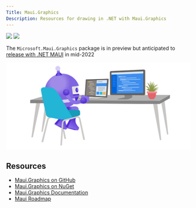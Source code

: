 ```yaml
---
Title: Maui.Graphics
Description: Resources for drawing in .NET with Maui.Graphics
---
```


[![](https://badgen.net/nuget/v/Microsoft.Maui.Graphics/pre)](https://github.com/dotnet/Microsoft.Maui.Graphics)
[![](https://img.shields.io/github/license/dotnet/Microsoft.Maui.Graphics?color=%231281c0)](https://github.com/dotnet/Microsoft.Maui.Graphics/blob/main/LICENSE)

The `Microsoft.Maui.Graphics` package is in preview but anticipated to [release with .NET MAUI](https://github.com/dotnet/maui/wiki/Roadmap) in mid-2022

<img src="images/dotnet-bot-working.svg" class="d-block mx-auto my-5">

## Resources

* [Maui.Graphics on GitHub](https://github.com/dotnet/Microsoft.Maui.Graphics)
* [Maui.Graphics on NuGet](https://www.nuget.org/packages?q=Maui.Graphics)
* [Maui.Graphics Documentation](https://docs.microsoft.com/en-us/dotnet/maui/user-interface/graphics/)
* [Maui Roadmap](https://github.com/dotnet/maui/wiki/Roadmap)

